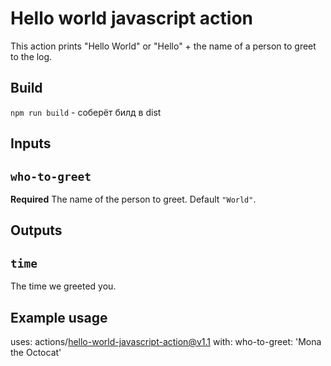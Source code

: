 # Hello world javascript action

This action prints "Hello World" or "Hello" + the name of a person to greet to the log.

## Build
`npm run build` - соберёт билд в dist

## Inputs

## `who-to-greet`

**Required** The name of the person to greet. Default `"World"`.

## Outputs

## `time`

The time we greeted you.

## Example usage

uses: actions/hello-world-javascript-action@v1.1
with:
  who-to-greet: 'Mona the Octocat'
